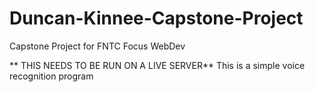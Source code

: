 # Duncan-Kinnee-Capstone-Project
Capstone Project for FNTC Focus WebDev

** THIS NEEDS TO BE RUN ON A LIVE SERVER**
This is a simple voice recognition program
